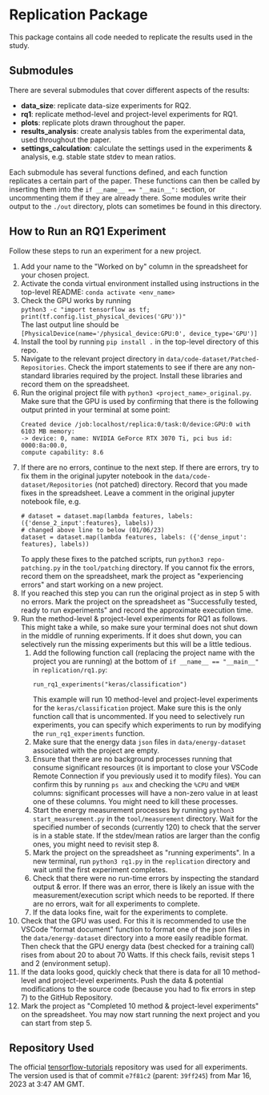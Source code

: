 # Replication Package
This package contains all code needed to replicate the results used in the study.

## Submodules
There are several submodules that cover different aspects of the results:
- **data_size**: replicate data-size experiments for RQ2.
- **rq1**: replicate method-level and project-level experiments for RQ1.
- **plots**: replicate plots drawn throughout the paper.
- **results_analysis**: create analysis tables from the experimental data, used throughout the paper.
- **settings_calculation**: calculate the settings used in the experiments & analysis, e.g. stable state stdev to mean ratios.
  
Each submodule has several functions defined, and each function replicates a certain part of the paper. These functions can then be called by inserting them into the `if __name__ == "__main__":` section, or uncommenting them if they are already there. Some modules write their output to the `./out` directory, plots can sometimes be found in this directory.

## How to Run an RQ1 Experiment
Follow these steps to run an experiment for a new project.  
1. Add your name to the "Worked on by" column in the spreadsheet for your chosen project.
2. Activate the conda virtual environment installed using instructions in the top-level README: `conda activate <env_name>`
3. Check the GPU works by running   
```python3 -c "import tensorflow as tf; print(tf.config.list_physical_devices('GPU'))"```  
The last output line should be  
```[PhysicalDevice(name='/physical_device:GPU:0', device_type='GPU')]```
4. Install the tool by running `pip install .` in the top-level directory of this repo.
5. Navigate to the relevant project directory in `data/code-dataset/Patched-Repositories`. Check the import statements to see if there are any non-standard libraries required by the project. Install these libraries and record them on the spreadsheet.
6. Run the original project file with `python3 <project_name>_original.py`. Make sure that the GPU is used by confirming that there is the following output printed in your terminal at some point:
    ```
    Created device /job:localhost/replica:0/task:0/device:GPU:0 with 6103 MB memory: 
    -> device: 0, name: NVIDIA GeForce RTX 3070 Ti, pci bus id: 0000:8a:00.0,
    compute capability: 8.6
    ```
7. If there are no errors, continue to the next step. If there are errors, try to fix them in the original jupyter notebook in the `data/code-dataset/Repositories` (not patched) directory. Record that you made fixes in the spreadsheet. Leave a comment in the original jupyter notebook file, e.g.  
    ```
    # dataset = dataset.map(lambda features, labels: ({'dense_2_input':features}, labels))
    # changed above line to below (01/06/23)
    dataset = dataset.map(lambda features, labels: ({'dense_input': features}, labels))
    ```
    To apply these fixes to the patched scripts, run `python3 repo-patching.py` in the `tool/patching` directory.
    If you cannot fix the errors, record them on the spreadsheet, mark the project as "experiencing errors" and start working on a new project.
8. If you reached this step you can run the original project as in step 5 with no errors. Mark the project on the spreadsheet as "Successfully tested, ready to run experiments" and record the approximate execution time.
9. Run the method-level & project-level experiments for RQ1 as follows. This might take a while, so make sure your terminal does not shut down in the middle of running experiments. If it does shut down, you can selectively run the missing experiments but this will be a little tedious.    
    1. Add the following function call (replacing the project name with the project you are running) at the bottom of `if __name__ == "__main__"` in `replication/rq1.py`:
        ```
        run_rq1_experiments("keras/classification")
        ```
        This example will run 10 method-level and project-level experiments for the `keras/classification` project.
        Make sure this is the only function call that is uncommented. If you need to selectively run experiments, you can specify which experiments to run by modifying the `run_rq1_experiments` function.
    2. Make sure that the energy data `json` files in `data/energy-dataset` associated with the project are empty.
    3. Ensure that there are no background processes running that consume significant resources (it is important to close your VSCode Remote Connection if you previously used it to modify files). You can confirm this by running `ps aux` and checking the `%CPU` and `%MEM` columns: significant processes will have a non-zero value in at least one of these columns. You might need to kill these processes.
    4. Start the energy measurement processes by running `python3 start_measurement.py` in the `tool/measurement` directory. Wait for the specified number of seconds (currently 120) to check that the server is in a stable state. If the stdev/mean ratios are larger than the config ones, you might need to revisit step 8.
    5. Mark the project on the spreadsheet as "running experiments". In a new terminal, run `python3 rq1.py` in the `replication` directory and wait until the first experiment completes.
    6. Check that there were no run-time errors by inspecting the standard output & error. If there was an error, there is likely an issue with the measurement/execution script which needs to be reported. If there are no errors, wait for all experiments to complete.
    9. If the data looks fine, wait for the experiments to complete.
10. Check that the GPU was used. For this it is recommended to use the VSCode "format document" function to format one of the json files in the `data/energy-dataset` directory into a more easily readible format. Then check that the GPU energy data (best checked for a training call) rises from about 20 to about 70 Watts. If this check fails, revisit steps 1 and 2 (environment setup). 
11. If the data looks good, quickly check that there is data for all 10 method-level and project-level experiments. Push the data & potential modifications to the source code (because you had to fix errors in step 7) to the GitHub Repository. 
12. Mark the project as "Completed 10 method & project-level experiments" on the spreadsheet. You may now start running the next project and you can start from step 5.

## Repository Used
The official [tensorflow-tutorials](https://github.com/tensorflow/docs/tree/master/site/en/tutorials) repository was used for all experiments. The version used is that of commit `e7f81c2` (parent: `39ff245`) from Mar 16, 2023 at 3:47 AM GMT.
